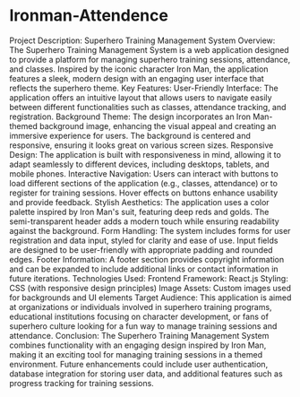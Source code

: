 # Ironman-Attendence
Project Description: Superhero Training Management System
Overview:
The Superhero Training Management System is a web application designed to provide a platform for managing superhero training sessions, attendance, and classes. Inspired by the iconic character Iron Man, the application features a sleek, modern design with an engaging user interface that reflects the superhero theme.
Key Features:
User-Friendly Interface:
The application offers an intuitive layout that allows users to navigate easily between different functionalities such as classes, attendance tracking, and registration.
Background Theme:
The design incorporates an Iron Man-themed background image, enhancing the visual appeal and creating an immersive experience for users. The background is centered and responsive, ensuring it looks great on various screen sizes.
Responsive Design:
The application is built with responsiveness in mind, allowing it to adapt seamlessly to different devices, including desktops, tablets, and mobile phones.
Interactive Navigation:
Users can interact with buttons to load different sections of the application (e.g., classes, attendance) or to register for training sessions. Hover effects on buttons enhance usability and provide feedback.
Stylish Aesthetics:
The application uses a color palette inspired by Iron Man's suit, featuring deep reds and golds. The semi-transparent header adds a modern touch while ensuring readability against the background.
Form Handling:
The system includes forms for user registration and data input, styled for clarity and ease of use. Input fields are designed to be user-friendly with appropriate padding and rounded edges.
Footer Information:
A footer section provides copyright information and can be expanded to include additional links or contact information in future iterations.
Technologies Used:
Frontend Framework: React.js
Styling: CSS (with responsive design principles)
Image Assets: Custom images used for backgrounds and UI elements
Target Audience:
This application is aimed at organizations or individuals involved in superhero training programs, educational institutions focusing on character development, or fans of superhero culture looking for a fun way to manage training sessions and attendance.
Conclusion:
The Superhero Training Management System combines functionality with an engaging design inspired by Iron Man, making it an exciting tool for managing training sessions in a themed environment. Future enhancements could include user authentication, database integration for storing user data, and additional features such as progress tracking for training sessions.
